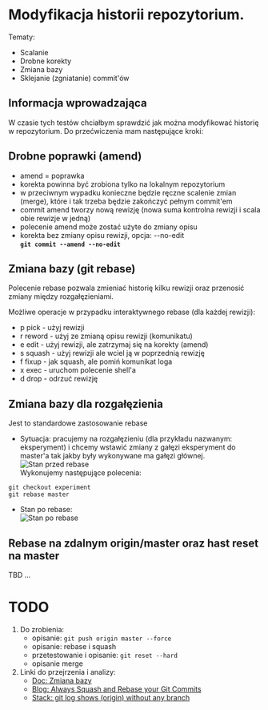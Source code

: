 # Modyfikacja historii repozytorium.

Tematy:
* Scalanie
* Drobne korekty
* Zmiana bazy
* Sklejanie (zgniatanie) commit'ów

## Informacja wprowadzająca

W czasie tych testów chciałbym sprawdzić jak można modyfikować historię w repozytorium. Do przećwiczenia mam następujące kroki:

## Drobne poprawki (amend)

- amend = poprawka
- korekta powinna być zrobiona tylko na lokalnym repozytorium
- w przeciwnym wypadku konieczne będzie ręczne scalenie zmian (merge), które i tak trzeba będzie zakończyć pełnym commit'em
- commit amend tworzy nową rewizję (nowa suma kontrolna rewizji i scala obie rewizje w jedną)
- polecenie amend może zostać użyte do zmiany opisu
- korekta bez zmiany opisu rewizji, opcja: --no-edit  
    **```git commit --amend --no-edit```** 

## Zmiana bazy (git rebase)

Polecenie rebase pozwala zmieniać historię kilku rewizji oraz przenosić zmiany między rozgałęzieniami.

Możliwe operacje w przypadku interaktywnego rebase (dla każdej rewizji): 
- p pick - użyj rewizji
- r reword - użyj ze zmianą opisu rewizji (komunikatu)
- e edit - użyj rewizji, ale zatrzymaj się na korekty (amend)
- s squash - użyj rewizji ale wciel ją w poprzednią rewizję
- f fixup - jak squash, ale pomiń komunikat loga
- x exec - uruchom polecenie shell'a
- d drop - odrzuć rewizję

## Zmiana bazy dla rozgałęzienia

Jest to standardowe zastosowanie rebase
- Sytuacja: pracujemy na rozgałęzieniu (dla przykładu nazwanym: eksperyment) i chcemy wstawić zmiany z gałęzi eksperyment do master'a tak jakby były wykonywane ma gałęzi głównej.  
![Stan przed rebase](https://git-scm.com/figures/18333fig0327-tn.png)   
Wykonujemy następujące polecenia:  
```
git checkout experiment
git rebase master
```  
- Stan po rebase:  
![Stan po rebase](https://git-scm.com/figures/18333fig0329-tn.png) 

## Rebase na zdalnym origin/master oraz hast reset na master

TBD ...

# TODO
1. Do zrobienia:
    - opisanie: ```git push origin master --force```
    - opisanie: rebase i squash
    - przetestowanie i opisanie: ```git reset --hard```
    - opisanie merge
2. Linki do przejrzenia i analizy:
    - [Doc: Zmiana bazy](https://git-scm.com/book/pl/v1/Gałęzie-Gita-Zmiana-bazy)
    - [Blog: Always Squash and Rebase your Git Commits](https://blog.carbonfive.com/2017/08/28/always-squash-and-rebase-your-git-commits/)
    - [Stack: git log shows (origin) without any branch](https://stackoverflow.com/questions/42445001/git-log-shows-origin-without-any-branch)

